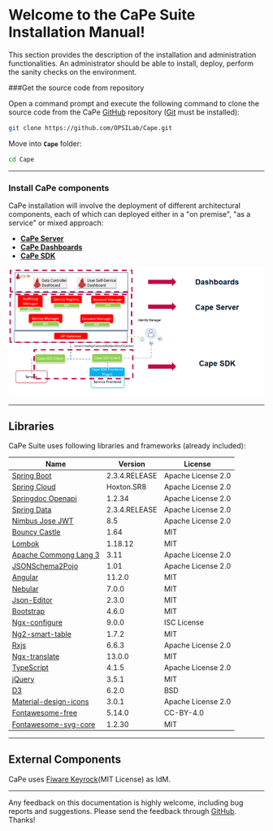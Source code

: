 # Welcome to the CaPe Suite Installation Manual!

This section provides the description of the installation and administration functionalities. An
administrator should be able to install, deploy, perform the sanity checks on
the environment.

###Get the source code from repository

Open a command prompt and execute the following command to clone the source code
from the CaPe [GitHub](https://github.com/OPSILab/Cape.git) repository ([Git](https://git-scm.com/downloads) must be installed):

```bash
git clone https://github.com/OPSILab/Cape.git
```

Move into **`Cape`** folder:

```bash
cd Cape
```


---

### Install CaPe components
CaPe installation will involve the deployment of different architectural components, each of which can deployed either in a "on premise", "as a service" or mixed approach:

  - [**CaPe Server**](install-cape-server.md)
  - [**CaPe Dashboards**](install-cape-dashboards.md)
  - [**CaPe SDK**](install-cape-sdk.md)
           

![installation-overview](installation-overview.png)

---
## Libraries

CaPe Suite uses following libraries and frameworks (already included):

| Name                                                                                    | Version       | License                           |
|-----------------------------------------------------------------------------------------|---------------|-----------------------------------|
| [Spring Boot](https://spring.io/projects/spring-boot)                                   | 2.3.4.RELEASE | Apache License 2.0                |
| [Spring Cloud](https://spring.io/projects/spring-cloud)                                 | Hoxton.SR8    | Apache License 2.0                |
| [Springdoc Openapi](https://springdoc.org)                                              | 1.2.34        | Apache License 2.0                |
| [Spring Data](https://spring.io/projects/spring-data)                                   | 2.3.4.RELEASE | Apache License 2.0                |
| [Nimbus Jose JWT](https://connect2id.com/products/nimbus-jose-jwt)                      | 8.5           | Apache License 2.0                |
| [Bouncy Castle](https://www.bouncycastle.org)                                           | 1.64          | MIT                               |
| [Lombok](Nihttps://projectlombok.org/)                                                  | 1.18.12       | MIT                               |
| [Apache Commong Lang 3](https://commons.apache.org)                                     | 3.11          | Apache License 2.0                |
| [JSONSchema2Pojo](http://jsonschema2pojo.org)                                           | 1.01          | Apache License 2.0                |
| [Angular](angular.io)                                                                   | 11.2.0        | MIT                               |
| [Nebular](https://akveo.github.io/nebular)                                              | 7.0.0         | MIT                               |
| [Json-Editor](https://github.com/json-editor/json-editor)                               | 2.3.0         | MIT                               |
| [Bootstrap](https://getbootstrap.com )                                                  | 4.6.0         | MIT                               |
| [Ngx-configure](https://github.com/catrielmuller/ngx-configure)                         | 9.0.0         | ISC License                       |
| [Ng2-smart-table](https://akveo.github.io/ng2-smart-table)                              | 1.7.2         | MIT                               |
| [Rxjs](https://rxjs.dev/guide/overview)                                                 | 6.6.3         | Apache License 2.0                |
| [Ngx-translate](http://www.ngx-translate.com/)                                          | 13.0.0        | MIT                               |
| [TypeScript](https://www.typescriptlang.org)                                            | 4.1.5         | Apache License 2.0                |
| [jQuery](jquery.com)                                                                    | 3.5.1         | MIT                               |
| [D3](https://d3js.org)                                                                  | 6.2.0         | BSD                               |
| [Material-design-icons](https://github.com/google/material-design-icons)                | 3.0.1         | Apache License 2.0                |
| [Fontawesome-free](https://fontawesome.com)                                             | 5.14.0        | CC-BY-4.0                         |
| [Fontawesome-svg-core](https://www.npmjs.com/package/@fortawesome/fontawesome-svg-core) | 1.2.30        | MIT                               |                                                                  |               |                                   |

---
## External Components

CaPe uses [Fiware Keyrock](https://fiware-idm.readthedocs.io/en/latest/)(MIT License) as IdM.

---

Any feedback on this documentation is highly welcome, including bug reports and
suggestions. Please send the feedback through
[GitHub](https://github.com/OPSILab/Cape). Thanks!

